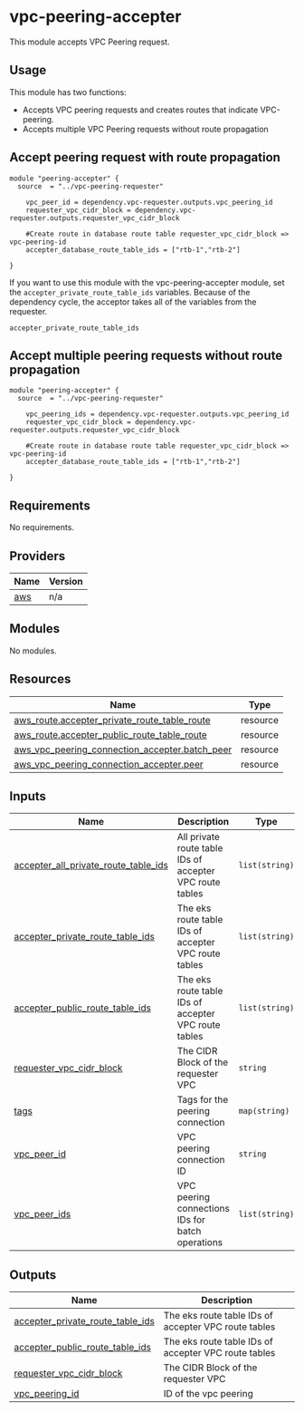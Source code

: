 # vpc-peering-accepter

This module accepts VPC Peering request.

## Usage

This module has two functions:

- Accepts VPC peering requests and creates routes that indicate VPC-peering.
- Accepts multiple VPC Peering requests without route propagation

## Accept peering request with route propagation

```hcl
module "peering-accepter" {
  source  = "../vpc-peering-requester"
  
    vpc_peer_id = dependency.vpc-requester.outputs.vpc_peering_id
    requester_vpc_cidr_block = dependency.vpc-requester.outputs.requester_vpc_cidr_block

    #Create route in database route table requester_vpc_cidr_block => vpc-peering-id
    accepter_database_route_table_ids = ["rtb-1","rtb-2"] 

}
```

If you want to use this module with the vpc-peering-accepter module, set the `accepter_private_route_table_ids` variables. Because of the dependency cycle, the acceptor takes all of the variables from the requester.

`accepter_private_route_table_ids`

## Accept multiple peering requests without route propagation

```hcl
module "peering-accepter" {
  source  = "../vpc-peering-requester"
  
    vpc_peering_ids = dependency.vpc-requester.outputs.vpc_peering_id
    requester_vpc_cidr_block = dependency.vpc-requester.outputs.requester_vpc_cidr_block

    #Create route in database route table requester_vpc_cidr_block => vpc-peering-id
    accepter_database_route_table_ids = ["rtb-1","rtb-2"] 

}
```

<!-- BEGIN_TF_DOCS -->
## Requirements

No requirements.

## Providers

| Name | Version |
|------|---------|
| <a name="provider_aws"></a> [aws](#provider\_aws) | n/a |

## Modules

No modules.

## Resources

| Name | Type |
|------|------|
| [aws_route.accepter_private_route_table_route](https://registry.terraform.io/providers/hashicorp/aws/latest/docs/resources/route) | resource |
| [aws_route.accepter_public_route_table_route](https://registry.terraform.io/providers/hashicorp/aws/latest/docs/resources/route) | resource |
| [aws_vpc_peering_connection_accepter.batch_peer](https://registry.terraform.io/providers/hashicorp/aws/latest/docs/resources/vpc_peering_connection_accepter) | resource |
| [aws_vpc_peering_connection_accepter.peer](https://registry.terraform.io/providers/hashicorp/aws/latest/docs/resources/vpc_peering_connection_accepter) | resource |

## Inputs

| Name | Description | Type | Default | Required |
|------|-------------|------|---------|:--------:|
| <a name="input_accepter_all_private_route_table_ids"></a> [accepter\_all\_private\_route\_table\_ids](#input\_accepter\_all\_private\_route\_table\_ids) | All private route table IDs of accepter VPC route tables | `list(string)` | `[]` | no |
| <a name="input_accepter_private_route_table_ids"></a> [accepter\_private\_route\_table\_ids](#input\_accepter\_private\_route\_table\_ids) | The eks route table IDs of accepter VPC route tables | `list(string)` | `[]` | no |
| <a name="input_accepter_public_route_table_ids"></a> [accepter\_public\_route\_table\_ids](#input\_accepter\_public\_route\_table\_ids) | The eks route table IDs of accepter VPC route tables | `list(string)` | `[]` | no |
| <a name="input_requester_vpc_cidr_block"></a> [requester\_vpc\_cidr\_block](#input\_requester\_vpc\_cidr\_block) | The CIDR Block of the requester VPC | `string` | `""` | no |
| <a name="input_tags"></a> [tags](#input\_tags) | Tags for the peering connection | `map(string)` | `{}` | no |
| <a name="input_vpc_peer_id"></a> [vpc\_peer\_id](#input\_vpc\_peer\_id) | VPC peering connection ID | `string` | `""` | no |
| <a name="input_vpc_peer_ids"></a> [vpc\_peer\_ids](#input\_vpc\_peer\_ids) | VPC peering connections IDs for batch operations | `list(string)` | `[]` | no |

## Outputs

| Name | Description |
|------|-------------|
| <a name="output_accepter_private_route_table_ids"></a> [accepter\_private\_route\_table\_ids](#output\_accepter\_private\_route\_table\_ids) | The eks route table IDs of accepter VPC route tables |
| <a name="output_accepter_public_route_table_ids"></a> [accepter\_public\_route\_table\_ids](#output\_accepter\_public\_route\_table\_ids) | The eks route table IDs of accepter VPC route tables |
| <a name="output_requester_vpc_cidr_block"></a> [requester\_vpc\_cidr\_block](#output\_requester\_vpc\_cidr\_block) | The CIDR Block of the requester VPC |
| <a name="output_vpc_peering_id"></a> [vpc\_peering\_id](#output\_vpc\_peering\_id) | ID of the vpc peering |
<!-- END_TF_DOCS -->